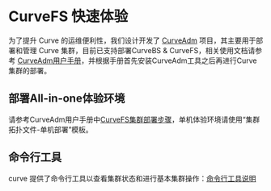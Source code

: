 #  CurveFS 快速体验
为了提升 Curve 的运维便利性，我们设计开发了 [CurveAdm](https://github.com/opencurve/curveadm) 项目，其主要用于部署和管理 Curve 集群，目前已支持部署CurveBS & CurveFS，相关使用文档请参考 [CurveAdm用户手册](https://github.com/opencurve/curveadm/wiki)，并根据手册首先安装CurveAdm工具之后再进行Curve集群的部署。

##  部署All-in-one体验环境
请参考CurveAdm用户手册中[CurveFS集群部署步骤](https://github.com/opencurve/curveadm/wiki/curvefs-cluster-deployment)，单机体验环境请使用“集群拓扑文件-单机部署”模板。

## 命令行工具
curve 提供了命令行工具以查看集群状态和进行基本集群操作：[命令行工具说明](https://github.com/opencurve/curve/blob/master/tools-v2/README.md)